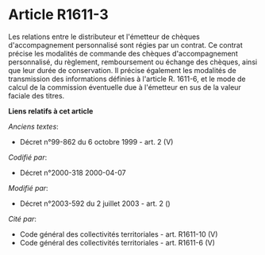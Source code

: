 # Article R1611-3

Les relations entre le distributeur et l'émetteur de chèques d'accompagnement personnalisé sont régies par un contrat. Ce
contrat précise les modalités de commande des chèques d'accompagnement personnalisé, du règlement, remboursement ou échange
des chèques, ainsi que leur durée de conservation. Il précise également les modalités de transmission des informations
définies à l'article R. 1611-6, et le mode de calcul de la commission éventuelle due à l'émetteur en sus de la valeur faciale
des titres.

**Liens relatifs à cet article**

_Anciens textes_:

  - Décret n°99-862 du 6 octobre 1999 - art. 2 (V)

_Codifié par_:

  - Décret n°2000-318 2000-04-07

_Modifié par_:

  - Décret n°2003-592 du 2 juillet 2003 - art. 2 ()

_Cité par_:

  - Code général des collectivités territoriales - art. R1611-10 (V)
  - Code général des collectivités territoriales - art. R1611-6 (V)

